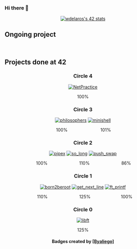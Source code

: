 ### Hi there 👋

<div align=center>
  <a href="https://profile.intra.42.fr/"><img src="https://badge42.vercel.app/api/v2/clkvtzpoi016408mguh0s2kdi/stats?cursusId=21&coalitionId=249" alt="wdelaros's 42 stats" /></a>
</div>

## Ongoing project
<div align=center>
  <!--<a href="https://github.com/wdelaros/minishell"><img alt="minishell" src="https://github.com/wdelaros/42-project-badges/blob/main/badges/minishelle.png"></a>-->
  </br>
  <!--<a href="https://github.com/JaeSeoKim/badge42"><img src="https://badge42.vercel.app/api/v2/clkvtzpoi016408mguh0s2kdi/project/3090856" alt="wdelaros's 42 minishell Score" /></a>-->
</div>

## Projects done at 42
<div align=center>
  <h3>Circle 4</h3>
  <a href="https://github.com/wdelaros/NetPractice"><img alt="NetPractice" src="https://github.com/wdelaros/42-project-badges/blob/main/badges/netpracticem.png"></a>
  <!--<a href="https://github.com/wdelaros/Cub3D"><img alt="cub3d" src="https://github.com/wdelaros/42-project-badges/blob/main/badges/cub3de.png"></a>
  <a href="https://github.com/wdelaros/CPP"><img alt="cpp" src="https://github.com/wdelaros/42-project-badges/blob/main/badges/cppe.png"></a>-->
  </br>
  <p>100%</p>
  
  <h3>Circle 3</h3>
  <a href="https://github.com/wdelaros/Philosophers"><img alt="philosophers" src="https://github.com/wdelaros/42-project-badges/blob/main/badges/philosopherse.png"></a>
 <a href="https://github.com/wdelaros/minishell"><img alt="minishell" src="https://github.com/wdelaros/42-project-badges/blob/main/badges/minishelle.png"></a>
  </br>
  <p>&nbsp;100%&emsp;&emsp;&emsp;&emsp;&emsp;&emsp;&emsp;&nbsp;&nbsp;101%</p>
  <!--
  <a href="https://github.com/JaeSeoKim/badge42"><img src="https://badge42.vercel.app/api/v2/clkvtzpoi016408mguh0s2kdi/project/3074975" alt="wdelaros's 42 Philosophers Score" /></a>
   <a href="https://github.com/JaeSeoKim/badge42"><img src="https://badge42.vercel.app/api/v2/clkvtzpoi016408mguh0s2kdi/project/3090856" alt="wdelaros's 42 minishell Score" /></a>-->
  
  <h3>Circle 2</h3>
  <a href="https://github.com/wdelaros/pipex"><img alt="pipex" src="https://github.com/wdelaros/42-project-badges/blob/main/badges/pipexe.png"></a>
  <a href="https://github.com/wdelaros/so_long"><img alt="so_long" src="https://github.com/wdelaros/42-project-badges/blob/main/badges/so_longe.png"></a>
  <a href="https://github.com/wdelaros/push_swap"><img alt="push_swap" src="https://github.com/wdelaros/42-project-badges/blob/main/badges/push_swape.png"></a>
  </br>
  <p>&nbsp;100%&emsp;&emsp;&emsp;&emsp;&emsp;&emsp;&emsp;&nbsp;110%&emsp;&emsp;&emsp;&emsp;&emsp;&emsp;&emsp;&nbsp;86%</p>
  <!--<a href="https://github.com/JaeSeoKim/badge42"><img src="https://badge42.vercel.app/api/v2/clkvtzpoi016408mguh0s2kdi/project/3047628" alt="wdelaros's 42 pipex Score" /></a>
  <a href="https://github.com/JaeSeoKim/badge42"><img src="https://badge42.vercel.app/api/v2/clkvtzpoi016408mguh0s2kdi/project/3054374" alt="wdelaros's 42 so_long Score" /></a>
  <a href="https://github.com/JaeSeoKim/badge42"><img src="https://badge42.vercel.app/api/v2/clkvtzpoi016408mguh0s2kdi/project/2970440" alt="wdelaros's 42 push_swap Score" /></a>-->
  
  <h3>Circle 1</h3>
  <a href="https://github.com/wdelaros/wdelaros"><img alt="born2beroot" src="https://github.com/wdelaros/42-project-badges/blob/main/badges/born2beroote.png"></a>
  <a href="https://github.com/wdelaros/get-next-line"><img alt="get_next_line" src="https://github.com/wdelaros/42-project-badges/blob/main/badges/get_next_linem.png"></a>
  <a href="https://github.com/wdelaros/ft_printf"><img alt="ft_printf" src="https://github.com/wdelaros/42-project-badges/blob/main/badges/ft_printfe.png"></a>
  </br>
  <p>&nbsp;&nbsp;&nbsp;110%&emsp;&emsp;&emsp;&emsp;&emsp;&emsp;&emsp;&nbsp;125%&emsp;&emsp;&emsp;&emsp;&emsp;&emsp;&emsp;100%</p>
 <!-- <a href="https://github.com/JaeSeoKim/badge42"><img src="https://badge42.vercel.app/api/v2/clkvtzpoi016408mguh0s2kdi/project/2876022" alt="wdelaros's 42 Born2beroot Score" /></a>
  <a href="https://github.com/JaeSeoKim/badge42"><img src="https://badge42.vercel.app/api/v2/clkvtzpoi016408mguh0s2kdi/project/2876023" alt="wdelaros's 42 get_next_line Score" /></a>
  <a href="https://github.com/JaeSeoKim/badge42"><img src="https://badge42.vercel.app/api/v2/clkvtzpoi016408mguh0s2kdi/project/2875975" alt="wdelaros's 42 ft_printf Score" /></a> -->
  
  <h3>Circle 0</h3>
    <a href="https://github.com/wdelaros/libft"><img alt="libft" src="https://github.com/wdelaros/42-project-badges/blob/main/badges/libftm.png"></a>
  </br>
    <p>125%</p>
    <!--<a href="https://github.com/JaeSeoKim/badge42"><img src="https://badge42.vercel.app/api/v2/clkvtzpoi016408mguh0s2kdi/project/2840325" alt="wdelaros's 42 Libft Score" /></a>-->
  
  <h4>Badges created by <a href="https://github.com/byaliego/42-project-badges">[Byaliego]</a></h4> 
</div>
